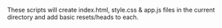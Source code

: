 These scripts will create index.html, style.css & app.js files in the current directory and add basic resets/heads to each.
